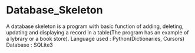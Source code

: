 # Database_Skeleton
A database skeleton is a program with basic function of adding, deleting, updating and displaying a record in a table(The program has an example of a lybrary or a book store).
Language used : Python(Dictionaries, Cursors)
Database : SQLite3
